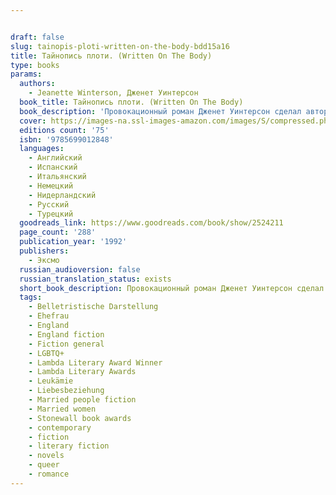 ```yaml
---


draft: false
slug: tainopis-ploti-written-on-the-body-bdd15a16
title: Тайнопись плоти. (Written On The Body)
type: books
params:
  authors:
    - Jeanette Winterson, Дженет Уинтерсон
  book_title: Тайнопись плоти. (Written On The Body)
  book_description: 'Провокационный роман Дженет Уинтерсон сделал автора одним из самых популярных и противоречивых писателей Англии. У рассказчика нет ни имени, ни пола — есть лишь романтическая страсть к замужней женщине. «Тайнопись плоти» — один из самых оригинальных романов XX века — впервые публикуется на русском языке. Written on the Body is a secret code only visible in certain lights: the accumulation of a lifetime gather there. In places the palimpsest is so heavily worked that the letters feel like braille. I like to keep my body rolled away from prying eyes, never unfold too much, tell the whole story. I didn''t know that Louise would have reading hands. She has translated me into her own book.'
  cover: https://images-na.ssl-images-amazon.com/images/S/compressed.photo.goodreads.com/books/1203534997i/2524211.jpg
  editions count: '75'
  isbn: '9785699012848'
  languages:
    - Английский
    - Испанский
    - Итальянский
    - Немецкий
    - Нидерландский
    - Русский
    - Турецкий
  goodreads_link: https://www.goodreads.com/book/show/2524211
  page_count: '288'
  publication_year: '1992'
  publishers:
    - Эксмо
  russian_audioversion: false
  russian_translation_status: exists
  short_book_description: Провокационный роман Дженет Уинтерсон сделал автора одним из самых популярных и противоречивых писателей Англии. У рассказчика нет ни имени, ни пола — есть лишь романтическая страсть к замужней женщине…
  tags:
    - Belletristische Darstellung
    - Ehefrau
    - England
    - England fiction
    - Fiction general
    - LGBTQ+
    - Lambda Literary Award Winner
    - Lambda Literary Awards
    - Leukämie
    - Liebesbeziehung
    - Married people fiction
    - Married women
    - Stonewall book awards
    - contemporary
    - fiction
    - literary fiction
    - novels
    - queer
    - romance
---
```

